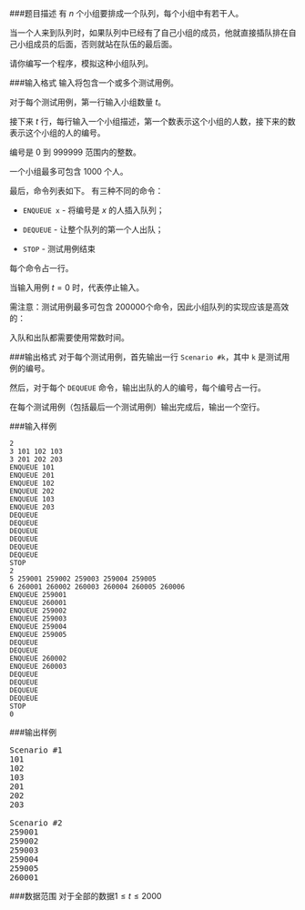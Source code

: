 ###题目描述
有 $n$ 个小组要排成一个队列，每个小组中有若干人。

当一个人来到队列时，如果队列中已经有了自己小组的成员，他就直接插队排在自己小组成员的后面，否则就站在队伍的最后面。

请你编写一个程序，模拟这种小组队列。

###输入格式
输入将包含一个或多个测试用例。

对于每个测试用例，第一行输入小组数量 $t$。

接下来 $t$ 行，每行输入一个小组描述，第一个数表示这个小组的人数，接下来的数表示这个小组的人的编号。

编号是 $0$ 到 $999999$ 范围内的整数。

一个小组最多可包含 $1000$ 个人。

最后，命令列表如下。 有三种不同的命令：

+ `ENQUEUE x` - 将编号是 $x$ 的人插入队列；

+ `DEQUEUE` - 让整个队列的第一个人出队；

+ `STOP` - 测试用例结束

每个命令占一行。

当输入用例 $t=0$ 时，代表停止输入。

需注意：测试用例最多可包含 $200000$个命令，因此小组队列的实现应该是高效的：

入队和出队都需要使用常数时间。

###输出格式
对于每个测试用例，首先输出一行 `Scenario #k`，其中 `k` 是测试用例的编号。

然后，对于每个 `DEQUEUE` 命令，输出出队的人的编号，每个编号占一行。

在每个测试用例（包括最后一个测试用例）输出完成后，输出一个空行。

###输入样例
```
2
3 101 102 103
3 201 202 203
ENQUEUE 101
ENQUEUE 201
ENQUEUE 102
ENQUEUE 202
ENQUEUE 103
ENQUEUE 203
DEQUEUE
DEQUEUE
DEQUEUE
DEQUEUE
DEQUEUE
DEQUEUE
STOP
2
5 259001 259002 259003 259004 259005
6 260001 260002 260003 260004 260005 260006
ENQUEUE 259001
ENQUEUE 260001
ENQUEUE 259002
ENQUEUE 259003
ENQUEUE 259004
ENQUEUE 259005
DEQUEUE
DEQUEUE
ENQUEUE 260002
ENQUEUE 260003
DEQUEUE
DEQUEUE
DEQUEUE
DEQUEUE
STOP
0
```
###输出样例
<pre>Scenario #1
101
102
103
201
202
203

Scenario #2
259001
259002
259003
259004
259005
260001
</pre>
###数据范围
对于全部的数据$1 \leq t \leq 2000$
